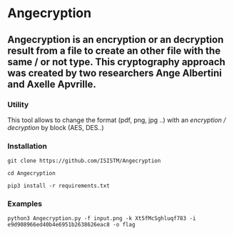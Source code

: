 # Angecryption

Angecryption is an encryption or an decryption result from a file to create 
an other file with the same / or not type.
This cryptography approach was created by two researchers **Ange Albertini** and **Axelle Apvrille**.
---

### Utility

This tool allows to change the format (pdf, png, jpg ..) with an _encryption / decryption_ by block (AES, DES..)

### Installation

```
git clone https://github.com/ISISTM/Angecryption

cd Angecryption

pip3 install -r requirements.txt

```

### Examples 

```
python3 Angecryption.py -f input.png -k Xt5fMcSghluqf783 -i e9d908966ed40b4e6951b2638626eac8 -o flag
```
